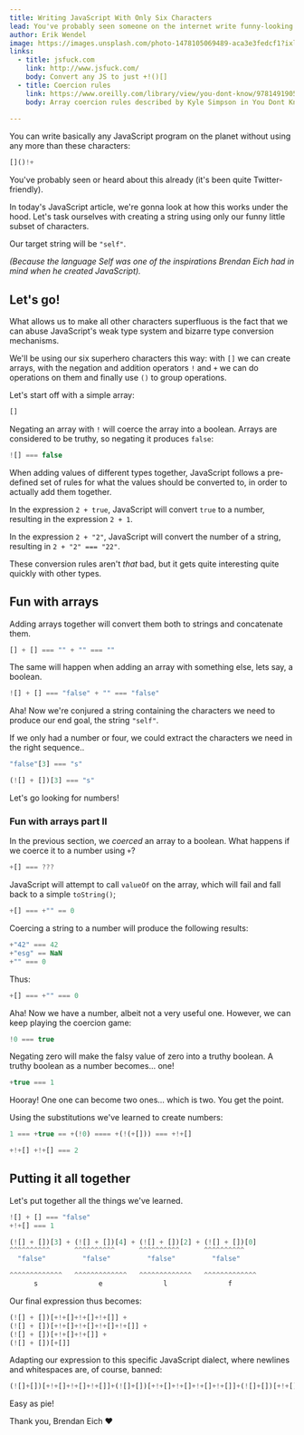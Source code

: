 ```yaml
---
title: Writing JavaScript With Only Six Characters
lead: You've probably seen someone on the internet write funny-looking but runnable JavaScript code using only six different characters. But how does that actually work?
author: Erik Wendel
image: https://images.unsplash.com/photo-1478105069489-aca3e3fedcf1?ixlib=rb-1.2.1&ixid=eyJhcHBfaWQiOjEyMDd9&dpr=1&auto=format&fit=crop&w=1000&q=80&cs=tinysrgb
links:
  - title: jsfuck.com
    link: http://www.jsfuck.com/
    body: Convert any JS to just +!()[]
  - title: Coercion rules
    link: https://www.oreilly.com/library/view/you-dont-know/9781491905159/ch04.html
    body: Array coercion rules described by Kyle Simpson in You Dont Know JS Types & Grammar 
  
---
```


You can write basically any JavaScript program on the planet without using any more than these characters:

```js
[]()!+
```

You've probably seen or heard about this already (it's been quite Twitter-friendly).

In today's JavaScript article, we're gonna look at how this works under the hood. Let's task ourselves with creating a string using only our funny little subset of characters.

Our target string will be `"self"`.


*(Because the language *Self* was one of the inspirations Brendan Eich had in mind when he created JavaScript).*

## Let's go!

What allows us to make all other characters superfluous is the fact that we can abuse JavaScript's weak type system and bizarre type conversion mechanisms.

We'll be using our six superhero characters this way: with `[]` we can create arrays, with the negation and addition operators `!` and `+` we can do operations on them and finally use `()` to group operations.

Let's start off with a simple array:

```js
[]
```

Negating an array with `!` will coerce the array into a boolean. Arrays are considered to be truthy, so negating it produces `false`:

```js
![] === false
```

When adding values of different types together, JavaScript follows a pre-defined set of rules for what the values should be converted to, in order to actually add them together.

In the expression `2 + true`, JavaScript will convert `true` to a number, resulting in the expression `2 + 1`.

In the expression `2 + "2"`, JavaScript will convert the number of a string, resulting in `2 + "2" === "22"`.

These conversion rules aren't _that_ bad, but it gets quite interesting quite quickly with other types.

## Fun with arrays

Adding arrays together will convert them both to strings and concatenate them.

```js
[] + [] === "" + "" === ""
```

The same will happen when adding an array with something else, lets say, a boolean.

```js
![] + [] === "false" + "" === "false"
```

Aha! Now we're conjured a string containing the characters we need to produce our end goal, the string `"self"`.

If we only had a number or four, we could extract the characters we need in the right sequence..


```js
"false"[3] === "s"

(![] + [])[3] === "s"
```

Let's go looking for numbers!

### Fun with arrays part II

In the previous section, we _coerced_ an array to a boolean.
What happens if we coerce it to a number using `+`?

```js
+[] === ???
```

JavaScript will attempt to call `valueOf` on the array, which will fail and fall back to a simple `toString()`;

```js
+[] === +"" == 0
```

Coercing a string to a number will produce the following results:

```js
+"42" === 42
+"esg" == NaN
+"" === 0
```

Thus:

```js
+[] === +"" === 0
```

Aha! Now we have a number, albeit not a very useful one.
However, we can keep playing the coercion game:


```js
!0 === true
```

Negating zero will make the falsy value of zero into a truthy boolean.
A truthy boolean as a number becomes... one!

```js
+true === 1
```

Hooray! One one can become two ones... which is two. You get the point.

Using the substitutions we've learned to create numbers:

```js
1 === +true == +(!0) ==== +(!(+[])) === +!+[]

+!+[] +!+[] === 2
```

## Putting it all together

Let's put together all the things we've learned.

```js
![] + [] === "false"
+!+[] === 1

(![] + [])[3] + (![] + [])[4] + (![] + [])[2] + (![] + [])[0]
^^^^^^^^^^      ^^^^^^^^^^      ^^^^^^^^^^      ^^^^^^^^^^      
  "false"         "false"         "false"         "false"       

^^^^^^^^^^^^^   ^^^^^^^^^^^^^   ^^^^^^^^^^^^^   ^^^^^^^^^^^^^    
      s               e               l               f         
```

Our final expression thus becomes:


```js
(![] + [])[+!+[]+!+[]+!+[]] + 
(![] + [])[+!+[]+!+[]+!+[]+!+[]] + 
(![] + [])[+!+[]+!+[]] +
(![] + [])[+[]]

```

Adapting our expression to this specific JavaScript dialect, where newlines and whitespaces are, of course, banned:

```js
(![]+[])[+!+[]+!+[]+!+[]]+(![]+[])[+!+[]+!+[]+!+[]+!+[]]+(![]+[])[+!+[]+!+[]]+(![]+[])[+[]]
```

Easy as pie!

Thank you, Brendan Eich ❤️















